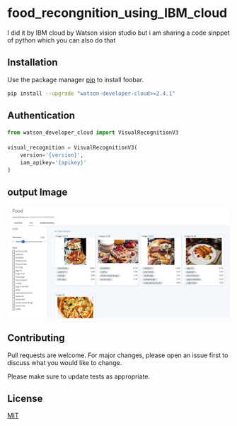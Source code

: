 # food_recongnition_using_IBM_cloud

I did it by IBM cloud by Watson vision studio 
but i am sharing a code sinppet of python which you can also do that 
## Installation

Use the package manager [pip](https://pip.pypa.io/en/stable/) to install foobar.

```bash
pip install --upgrade "watson-developer-cloud>=2.4.1"
```

## Authentication

```python
from watson_developer_cloud import VisualRecognitionV3

visual_recognition = VisualRecognitionV3(
    version='{version}',
    iam_apikey='{apikey}'
)
```
## output Image
![Test Image 2](/output.JPG)

## Contributing
Pull requests are welcome. For major changes, please open an issue first to discuss what you would like to change.

Please make sure to update tests as appropriate.

## License
[MIT](https://choosealicense.com/licenses/mit/)
